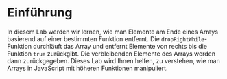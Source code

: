 # Einführung

In diesem Lab werden wir lernen, wie man Elemente am Ende eines Arrays basierend auf einer bestimmten Funktion entfernt. Die `dropRightWhile`-Funktion durchläuft das Array und entfernt Elemente von rechts bis die Funktion `true` zurückgibt. Die verbleibenden Elemente des Arrays werden dann zurückgegeben. Dieses Lab wird Ihnen helfen, zu verstehen, wie man Arrays in JavaScript mit höheren Funktionen manipuliert.
